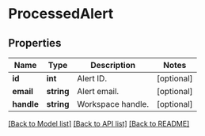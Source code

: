 # ProcessedAlert

## Properties
Name | Type | Description | Notes
------------ | ------------- | ------------- | -------------
**id** | **int** | Alert ID. | [optional] 
**email** | **string** | Alert email. | [optional] 
**handle** | **string** | Workspace handle. | [optional] 

[[Back to Model list]](../README.md#documentation-for-models) [[Back to API list]](../README.md#documentation-for-api-endpoints) [[Back to README]](../README.md)


